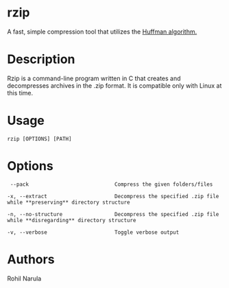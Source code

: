 # rzip
A fast, simple compression tool that utilizes the [Huffman algorithm.](http://www.geeksforgeeks.org/greedy-algorithms-set-3-huffman-coding/)     

# Description 
Rzip is a command-line program written in C that creates and decompresses archives in the .zip format. It is compatible only with Linux at this time.

# Usage 
```    
rzip [OPTIONS] [PATH] 
```

# Options  
```     
 --pack                            Compress the given folders/files 

-x, --extract                      Decompress the specified .zip file while **preserving** directory structure    

-n, --no-structure                 Decompress the specified .zip file while **disregarding** directory structure 

-v, --verbose                      Toggle verbose output           
```    
   


# Authors 
Rohil Narula     

